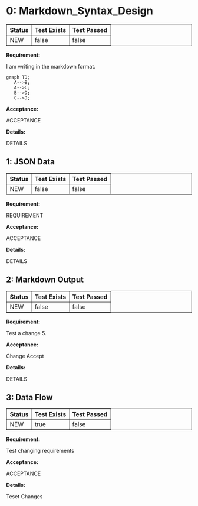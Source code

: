 <!-- reqt_id: 2025-05-16T18:35:39.336Z-f3e09597-.reqt --start-->

# 0: Markdown_Syntax_Design

<!-- reqt Table Non-Editable-->
<table border="1" cellspacing="0" cellpadding="4">
  <tr>
    <th>Status</th><th>Test Exists</th><th>Test Passed</th>
  </tr>
  <tr>
    <td>NEW</td><td>false</td><td>false</td>
  </tr>
</table>
<!-- reqt Table Non-Editable-->

<!-- reqt_Req_field-->
**Requirement:**

 I am writing in the markdown format. 

 ```mermaid
graph TD;
    A-->B;
    A-->C;
    B-->D;
    C-->D;
```

<!-- reqt_Accept_field-->
**Acceptance:**

 ACCEPTANCE

<!-- reqt_Det_field-->
**Details:**

 DETAILS
<!-- reqt_id: 2025-05-16T18:35:39.336Z-f3e09597-.reqt --end-->

<!-- reqt_id: 2025-05-16T18:35:39.337Z-2a6c0621-.reqt --start-->

## 1: JSON Data

<!-- reqt Table Non-Editable-->
<table border="1" cellspacing="0" cellpadding="4">
  <tr>
    <th>Status</th><th>Test Exists</th><th>Test Passed</th>
  </tr>
  <tr>
    <td>NEW</td><td>false</td><td>false</td>
  </tr>
</table>
<!-- reqt Table Non-Editable-->

<!-- reqt_Req_field-->
**Requirement:**

 REQUIREMENT

<!-- reqt_Accept_field-->
**Acceptance:**

 ACCEPTANCE

<!-- reqt_Det_field-->
**Details:**

 DETAILS
<!-- reqt_id: 2025-05-16T18:35:39.337Z-2a6c0621-.reqt --end-->

<!-- reqt_id: 2025-05-16T18:36:01.136Z-860ac224-.reqt --start-->

## 2: Markdown Output

<!-- reqt Table Non-Editable-->
<table border="1" cellspacing="0" cellpadding="4">
  <tr>
    <th>Status</th><th>Test Exists</th><th>Test Passed</th>
  </tr>
  <tr>
    <td>NEW</td><td>false</td><td>false</td>
  </tr>
</table>
<!-- reqt Table Non-Editable-->

<!-- reqt_Req_field-->
**Requirement:**

 Test a change 5. 

<!-- reqt_Accept_field-->
**Acceptance:**

 Change Accept

<!-- reqt_Det_field-->
**Details:**

 DETAILS
<!-- reqt_id: 2025-05-16T18:36:01.136Z-860ac224-.reqt --end-->

<!-- reqt_id: 2025-05-16T18:36:09.628Z-0445c215-.reqt --start-->

## 3: Data Flow

<!-- reqt Table Non-Editable-->
<table border="1" cellspacing="0" cellpadding="4">
  <tr>
    <th>Status</th><th>Test Exists</th><th>Test Passed</th>
  </tr>
  <tr>
    <td>NEW</td><td>true</td><td>false</td>
  </tr>
</table>
<!-- reqt Table Non-Editable-->

<!-- reqt_Req_field-->
**Requirement:**

 Test changing requirements

<!-- reqt_Accept_field-->
**Acceptance:**

 ACCEPTANCE

<!-- reqt_Det_field-->
**Details:**

 Teset Changes
<!-- reqt_id: 2025-05-16T18:36:09.628Z-0445c215-.reqt --end-->